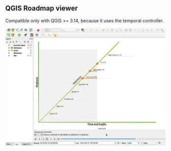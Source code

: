 ## QGIS Roadmap viewer

Compatible only with QGIS >= 3.14, because it uses the temporal controller.

![demo.gif](qgis-roadmap.gif)
